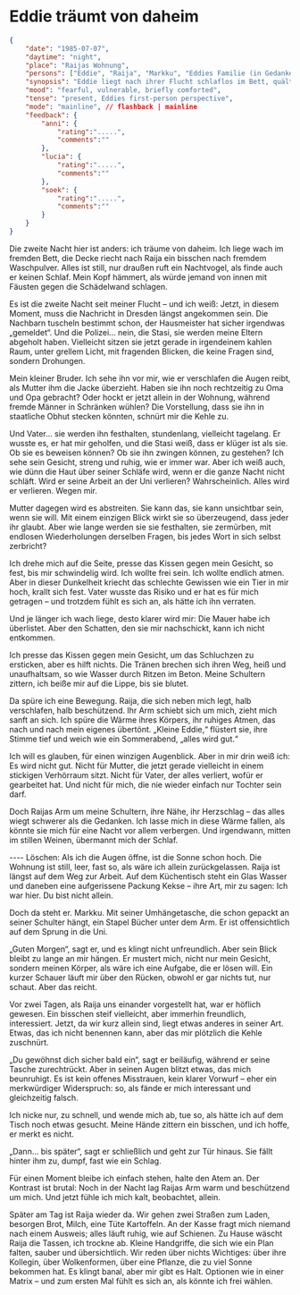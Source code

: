# Eddie träumt von daheim

```json
{
    "date": "1985-07-07",
    "daytime": "night",
    "place": "Raijas Wohnung",
    "persons": ["Eddie", "Raija", "Markku", "Eddies Familie (in Gedanken)"],
    "synopsis": "Eddie liegt nach ihrer Flucht schlaflos im Bett, quält sich mit Schuldgefühlen um ihre Familie; Raija tröstet sie in der Nacht, doch am Morgen fühlt sie sich von Markku unbehaglich beobachtet.",
    "mood": "fearful, vulnerable, briefly comforted",
    "tense": "present, Eddies first-person perspective",
    "mode": "mainline", // flashback | mainline
    "feedback": {
        "anni": {
            "rating":".....",
            "comments":""
        },
        "lucia": {
            "rating":".....",
            "comments":""
        },
        "soek": {
            "rating":".....",
            "comments":""
        }
    }
}
```

Die zweite Nacht hier ist anders: ich träume von daheim.
Ich liege wach im fremden Bett, die Decke riecht nach Raija ein bisschen nach fremdem Waschpulver. Alles ist still, nur draußen ruft ein Nachtvogel, als finde auch er keinen Schlaf. Mein Kopf hämmert, als würde jemand von innen mit Fäusten gegen die Schädelwand schlagen.

Es ist die zweite Nacht seit meiner Flucht – und ich weiß: Jetzt, in diesem Moment, muss die Nachricht in Dresden längst angekommen sein. Die Nachbarn tuscheln bestimmt schon, der Hausmeister hat sicher irgendwas „gemeldet“. Und die Polizei… nein, die Stasi, sie werden meine Eltern abgeholt haben. Vielleicht sitzen sie jetzt gerade in irgendeinem kahlen Raum, unter grellem Licht, mit fragenden Blicken, die keine Fragen sind, sondern Drohungen.

Mein kleiner Bruder. Ich sehe ihn vor mir, wie er verschlafen die Augen reibt, als Mutter ihm die Jacke überzieht. Haben sie ihn noch rechtzeitig zu Oma und Opa gebracht? Oder hockt er jetzt allein in der Wohnung, während fremde Männer in Schränken wühlen? Die Vorstellung, dass sie ihn in staatliche Obhut stecken könnten, schnürt mir die Kehle zu.

Und Vater… sie werden ihn festhalten, stundenlang, vielleicht tagelang. Er wusste es, er hat mir geholfen, und die Stasi weiß, dass er klüger ist als sie. Ob sie es beweisen können? Ob sie ihn zwingen können, zu gestehen? Ich sehe sein Gesicht, streng und ruhig, wie er immer war. Aber ich weiß auch, wie dünn die Haut über seiner Schläfe wird, wenn er die ganze Nacht nicht schläft. Wird er seine Arbeit an der Uni verlieren? Wahrscheinlich. Alles wird er verlieren. Wegen mir.

Mutter dagegen wird es abstreiten. Sie kann das, sie kann unsichtbar sein, wenn sie will. Mit einem einzigen Blick wirkt sie so überzeugend, dass jeder ihr glaubt. Aber wie lange werden sie sie festhalten, sie zermürben, mit endlosen Wiederholungen derselben Fragen, bis jedes Wort in sich selbst zerbricht?

Ich drehe mich auf die Seite, presse das Kissen gegen mein Gesicht, so fest, bis mir schwindelig wird. Ich wollte frei sein. Ich wollte endlich atmen. Aber in dieser Dunkelheit kriecht das schlechte Gewissen wie ein Tier in mir hoch, krallt sich fest. Vater wusste das Risiko und er hat es für mich getragen – und trotzdem fühlt es sich an, als hätte ich ihn verraten.

Und je länger ich wach liege, desto klarer wird mir: Die Mauer habe ich überlistet. Aber den Schatten, den sie mir nachschickt, kann ich nicht entkommen.

Ich presse das Kissen gegen mein Gesicht, um das Schluchzen zu ersticken, aber es hilft nichts. Die Tränen brechen sich ihren Weg, heiß und unaufhaltsam, so wie Wasser durch Ritzen im Beton. Meine Schultern zittern, ich beiße mir auf die Lippe, bis sie blutet.

Da spüre ich eine Bewegung. Raija, die sich neben mich legt, halb verschlafen, halb beschützend. Ihr Arm schiebt sich um mich, zieht mich sanft an sich. Ich spüre die Wärme ihres Körpers, ihr ruhiges Atmen, das nach und nach mein eigenes übertönt. „Kleine Eddie,“ flüstert sie, ihre Stimme tief und weich wie ein Sommerabend, „alles wird gut.“

Ich will es glauben, für einen winzigen Augenblick. Aber in mir drin weiß ich: Es wird nicht gut. Nicht für Mutter, die jetzt gerade vielleicht in einem stickigen Verhörraum sitzt. Nicht für Vater, der alles verliert, wofür er gearbeitet hat. Und nicht für mich, die nie wieder einfach nur Tochter sein darf.

Doch Raijas Arm um meine Schultern, ihre Nähe, ihr Herzschlag – das alles wiegt schwerer als die Gedanken. Ich lasse mich in diese Wärme fallen, als könnte sie mich für eine Nacht vor allem verbergen. Und irgendwann, mitten im stillen Weinen, übermannt mich der Schlaf.

---- Löschen:
Als ich die Augen öffne, ist die Sonne schon hoch. Die Wohnung ist still, leer, fast so, als wäre ich allein zurückgelassen. Raija ist längst auf dem Weg zur Arbeit. Auf dem Küchentisch steht ein Glas Wasser und daneben eine aufgerissene Packung Kekse – ihre Art, mir zu sagen: Ich war hier. Du bist nicht allein.

Doch da steht er. Markku. Mit seiner Umhängetasche, die schon gepackt an seiner Schulter hängt, ein Stapel Bücher unter dem Arm. Er ist offensichtlich auf dem Sprung in die Uni.

„Guten Morgen“, sagt er, und es klingt nicht unfreundlich. Aber sein Blick bleibt zu lange an mir hängen. Er mustert mich, nicht nur mein Gesicht, sondern meinen Körper, als wäre ich eine Aufgabe, die er lösen will. Ein kurzer Schauer läuft mir über den Rücken, obwohl er gar nichts tut, nur schaut. Aber das reicht.

Vor zwei Tagen, als Raija uns einander vorgestellt hat, war er höflich gewesen. Ein bisschen steif vielleicht, aber immerhin freundlich, interessiert. Jetzt, da wir kurz allein sind, liegt etwas anderes in seiner Art. Etwas, das ich nicht benennen kann, aber das mir plötzlich die Kehle zuschnürt.

„Du gewöhnst dich sicher bald ein“, sagt er beiläufig, während er seine Tasche zurechtrückt. Aber in seinen Augen blitzt etwas, das mich beunruhigt. Es ist kein offenes Misstrauen, kein klarer Vorwurf – eher ein merkwürdiger Widerspruch: so, als fände er mich interessant und gleichzeitig falsch.

Ich nicke nur, zu schnell, und wende mich ab, tue so, als hätte ich auf dem Tisch noch etwas gesucht. Meine Hände zittern ein bisschen, und ich hoffe, er merkt es nicht.

„Dann… bis später“, sagt er schließlich und geht zur Tür hinaus. Sie fällt hinter ihm zu, dumpf, fast wie ein Schlag.

Für einen Moment bleibe ich einfach stehen, halte den Atem an. Der Kontrast ist brutal: Noch in der Nacht lag Raijas Arm warm und beschützend um mich. Und jetzt fühle ich mich kalt, beobachtet, allein.

Später am Tag ist Raija wieder da. Wir gehen zwei Straßen zum Laden, besorgen Brot, Milch, eine Tüte Kartoffeln. An der Kasse fragt mich niemand nach einem Ausweis; alles läuft ruhig, wie auf Schienen. Zu Hause wäscht Raija die Tassen, ich trockne ab. Kleine Handgriffe, die sich wie ein Plan falten, sauber und übersichtlich. Wir reden über nichts Wichtiges: über ihre Kollegin, über Wolkenformen, über eine Pflanze, die zu viel Sonne bekommen hat. Es klingt banal, aber mir gibt es Halt. Optionen wie in einer Matrix – und zum ersten Mal fühlt es sich an, als könnte ich frei wählen.
